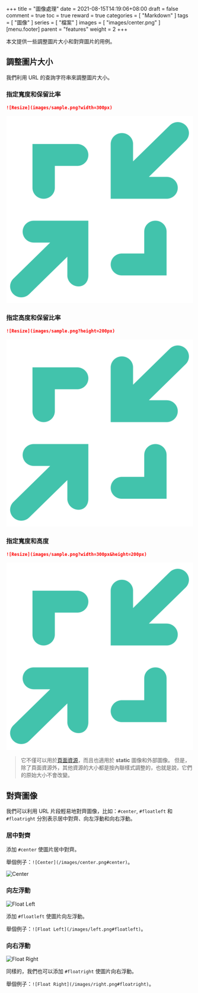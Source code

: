 +++
title = "圖像處理"
date = 2021-08-15T14:19:06+08:00
draft = false
comment = true
toc = true
reward = true
categories = [
  "Markdown"
]
tags = [
  "圖像"
]
series = [
  "檔案"
]
images = [
  "images/center.png"
]
[menu.footer]
  parent = "features"
  weight = 2
+++

本文提供一些調整圖片大小和對齊圖片的用例。

<!--more-->

## 調整圖片大小

我們利用 URL 的查詢字符串來調整圖片大小。

### 指定寬度和保留比率

```markdown
![Resize](images/sample.png?width=300px)
```

![Resize](images/sample.png?width=300px)

### 指定高度和保留比率

```markdown
![Resize](images/sample.png?height=200px)
```

![Resize](images/sample.png?height=200px)

### 指定寬度和高度

```markdown
![Resize](images/sample.png?width=300px&height=200px)
```

![Resize](images/sample.png?width=300px&height=200px)

> 它不僅可以用於[頁面資源](https://gohugo.io/content-management/page-resources/)，而且也適用於 **static** 圖像和外部圖像。
> 但是，除了頁面資源外，其他資源的大小都是按內聯樣式調整的，也就是說，它們的原始大小不會改變。

## 對齊圖像

我們可以利用 URL 片段輕易地對齊圖像，比如：`#center`, `#floatleft` 和 `#floatright` 分別表示居中對齊、向左浮動和向右浮動。

### 居中對齊

添加 `#center` 使圖片居中對齊。

舉個例子：`![Center](/images/center.png#center)`。

![Center](/images/center.png#center)

### 向左浮動

![Float Left](/images/left.png#floatleft)

添加 `#floatleft` 使圖片向左浮動。

舉個例子：`![Float Left](/images/left.png#floatleft)`。

### 向右浮動

![Float Right](/images/right.png#floatright)

同樣的，我們也可以添加 `#floatright` 使圖片向右浮動。

舉個例子：`![Float Right](/images/right.png#floatright)`。
